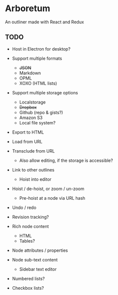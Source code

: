 # Arboretum

An outliner made with React and Redux

## TODO

* Host in Electron for desktop?

* Support multiple formats
  * <strike>JSON</strike>
  * Markdown
  * OPML
  * XOXO (HTML lists)

* Support multiple storage options
  * Localstorage
  * <strike>Dropbox</strike>
  * Github (repo & gists?)
  * Amazon S3
  * Local file system?

* Export to HTML

* Load from URL

* Transclude from URL
  * Also allow editing, if the storage is accessible?

* Link to other outlines
  * Hoist into editor

* Hoist / de-hoist, or zoom / un-zoom
  * Pre-hoist at a node via URL hash

* Undo / redo

* Revision tracking?

* Rich node content
  * HTML
  * Tables?

* Node attributes / properties

* Node sub-text content
  * Sidebar text editor

* Numbered lists?

* Checkbox lists?
